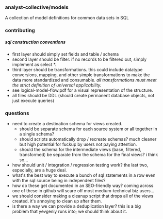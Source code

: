### analyst-collective/models

A collection of model definitions for common data sets in SQL

### contributing

##### sql construction conventions
- first layer should simply set fields and table / schema
- second layer should be filter. if no records to be filtered out, simply implement as select *.
- third layer should be transformations. this could include datatype conversions, mapping, and other simple transformations to make the data more standardized and consumable. *all transformations must meet the strict definition of universal applicability.*
- see logical-model-flow.pdf for a visual representation of the structure.
- all files should be DDL (should create permanent database objects, not just execute queries)

### questions
- need to create a destination schema for views created.
  - should be separate schema for each source system or all together in a single schema?
  - should scripts automatically drop / recreate schemas? much cleaner but high potential for fuckup by users not paying attention.
  - should the schema for the intermediate views (base, filtered, transformed) be separate from the schema for the final views? i think so...
- how should unit / integration / regression testing work? the last two, especially, are a huge deal.
- what's the best way to execute a bunch of sql statements in a row even with the sql source being in independent files?
- how do these get documented in an SEO-friendly way? coming across one of these in github will scare off most medium-technical biz users...
- we should consider making a cleanup script that drops all of the views created. it's annoying to clean up after them.
- is there a way we can provide a deduplication layer? this is a big problem that yevgeniy runs into; we should think about it.
